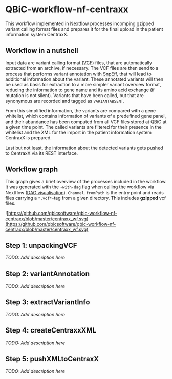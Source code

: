 # QBiC-workflow-nf-centraxx
This workflow implemented in [Nextflow](https://www.nextflow.io) processes incomping gzipped variant calling format files and prepares it for the final upload in the patient information system CentraxX.

## Workflow in a nutshell
Input data are variant calling format ([VCF](https://samtools.github.io/hts-specs/)) files, that are automatically extracted from an archive, if necessary. The VCF files are then send to a process that performs variant annotation with [SnpEff](http://snpeff.sourceforge.net/SnpEff.html), that will lead to additional information about the variant. These annotated variants will then be used as basis for extraction to a more simpler variant overview format, reducing the information to gene name and its amino acid exchange (if mutation is not silent). Variants that have been called, but that are synonymous are recorded and tagged as `VARIANTABSENT`. 

From this simplified information, the variants are compared with a gene whitelist, which contains information of variants of a predefined gene panel, and their abundance has been computed from all VCF files stored at QBiC at a given time point. The called variants are filtered for their presence in the whitelist and the XML for the import in the patient information system CentraxX is prepared.

Last but not least, the information about the detected variants gets pushed to CentraxX via its REST interface.

## Workflow graph
This graph gives a brief overview of the processes included in the workflow. It was generated with the `-with-dag` flag when calling the workflow via Nextflow ([DAG visualisation](https://www.nextflow.io/docs/latest/tracing.html#dag-visualisation)). `Channel.fromPath` is the entry point and reads files carrying a `*.vcf*`-tag from a given directory. This includes **gzipped** vcf files. 

![https://github.com/qbicsoftware/qbic-workflow-nf-centraxx/blob/master/centraxx_wf.svg](https://github.com/qbicsoftware/qbic-workflow-nf-centraxx/blob/master/centraxx_wf.svg)

## Step 1: unpackingVCF
_TODO: Add description here_

## Step 2: variantAnnotation
_TODO: Add description here_

## Step 3: extractVariantInfo
_TODO: Add description here_

## Step 4: createCentraxxXML
_TODO: Add description here_

## Step 5: pushXMLtoCentraxX
_TODO: Add description here_
